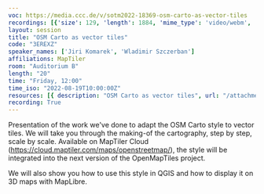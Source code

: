 ```yaml
---
voc: https://media.ccc.de/v/sotm2022-18369-osm-carto-as-vector-tiles
recordings: [{'size': 129, 'length': 1884, 'mime_type': 'video/webm', 'language': 'eng', 'filename': 'sotm2022-18369-eng-OSM_Carto_as_vector_tiles_webm-hd.webm', 'state': 'new', 'folder': 'webm-hd', 'high_quality': True, 'width': 1920, 'height': 1080, 'updated_at': '2022-09-21T19:40:49.938+02:00', 'recording_url': 'https://cdn.media.ccc.de/events/sotm/2022/webm-hd/sotm2022-18369-eng-OSM_Carto_as_vector_tiles_webm-hd.webm', 'url': 'https://api.media.ccc.de/public/recordings/61887', 'event_url': 'https://api.media.ccc.de/public/events/baca812f-a2de-5420-a4fe-b5c51cbbb3b9', 'conference_url': 'https://api.media.ccc.de/public/conferences/sotm2022'}, {'size': 60, 'length': 1884, 'mime_type': 'video/webm', 'language': 'eng', 'filename': 'sotm2022-18369-eng-OSM_Carto_as_vector_tiles_webm-sd.webm', 'state': 'new', 'folder': 'webm-sd', 'high_quality': False, 'width': 720, 'height': 576, 'updated_at': '2022-09-21T19:08:57.251+02:00', 'recording_url': 'https://cdn.media.ccc.de/events/sotm/2022/webm-sd/sotm2022-18369-eng-OSM_Carto_as_vector_tiles_webm-sd.webm', 'url': 'https://api.media.ccc.de/public/recordings/61884', 'event_url': 'https://api.media.ccc.de/public/events/baca812f-a2de-5420-a4fe-b5c51cbbb3b9', 'conference_url': 'https://api.media.ccc.de/public/conferences/sotm2022'}, {'size': 42, 'length': 1884, 'mime_type': 'video/mp4', 'language': 'eng', 'filename': 'sotm2022-18369-eng-OSM_Carto_as_vector_tiles_sd.mp4', 'state': 'new', 'folder': 'h264-sd', 'high_quality': False, 'width': 720, 'height': 576, 'updated_at': '2022-09-21T18:50:04.294+02:00', 'recording_url': 'https://cdn.media.ccc.de/events/sotm/2022/h264-sd/sotm2022-18369-eng-OSM_Carto_as_vector_tiles_sd.mp4', 'url': 'https://api.media.ccc.de/public/recordings/61882', 'event_url': 'https://api.media.ccc.de/public/events/baca812f-a2de-5420-a4fe-b5c51cbbb3b9', 'conference_url': 'https://api.media.ccc.de/public/conferences/sotm2022'}, {'size': 28, 'length': 1878, 'mime_type': 'audio/mpeg', 'language': 'eng', 'filename': 'sotm2022-18369-eng-OSM_Carto_as_vector_tiles_mp3.mp3', 'state': 'new', 'folder': 'mp3', 'high_quality': False, 'width': 0, 'height': 0, 'updated_at': '2022-09-21T18:46:28.128+02:00', 'recording_url': 'https://cdn.media.ccc.de/events/sotm/2022/mp3/sotm2022-18369-eng-OSM_Carto_as_vector_tiles_mp3.mp3', 'url': 'https://api.media.ccc.de/public/recordings/61880', 'event_url': 'https://api.media.ccc.de/public/events/baca812f-a2de-5420-a4fe-b5c51cbbb3b9', 'conference_url': 'https://api.media.ccc.de/public/conferences/sotm2022'}, {'size': 91, 'length': 1884, 'mime_type': 'video/mp4', 'language': 'eng', 'filename': 'sotm2022-18369-eng-OSM_Carto_as_vector_tiles_hd.mp4', 'state': 'new', 'folder': 'h264-hd', 'high_quality': True, 'width': 1920, 'height': 1080, 'updated_at': '2022-09-21T18:44:12.607+02:00', 'recording_url': 'https://cdn.media.ccc.de/events/sotm/2022/h264-hd/sotm2022-18369-eng-OSM_Carto_as_vector_tiles_hd.mp4', 'url': 'https://api.media.ccc.de/public/recordings/61878', 'event_url': 'https://api.media.ccc.de/public/events/baca812f-a2de-5420-a4fe-b5c51cbbb3b9', 'conference_url': 'https://api.media.ccc.de/public/conferences/sotm2022'}]
layout: session
title: "OSM Carto as vector tiles"
code: "3EREXZ"
speaker_names: ['Jiri Komarek', 'Wladimir Szczerban']
affiliations: MapTiler
room: "Auditorium B"
length: "20"
time: "Friday, 12:00"
time_iso: "2022-08-19T10:00:00Z"
resources: [{ description: "OSM Carto as vector tiles", url: "/attachments/3EREXZ_OSM_Carto_as_vector_tiles_ccajLtj.pdf" }]
recording: True
---
```


Presentation of the work we've done to adapt the OSM Carto style to vector tiles. We will take you through the making-of the cartography, step by step, scale by scale.
Available on MapTiler Cloud (https://cloud.maptiler.com/maps/openstreetmap/), the style will be integrated into the next version of the OpenMapTiles project.

We will also show you how to use this style in QGIS and how to display it on 3D maps with MapLibre.

